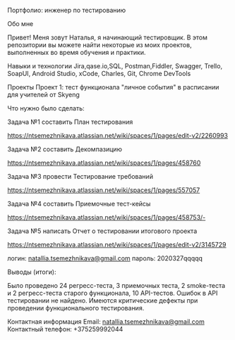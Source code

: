 Портфолио: инженер по тестированию

Обо мне

Привет! Меня зовут Наталья, я начинающий тестировщик.
В этом репозитории вы можете найти некоторые из моих проектов, выполненных во время обучения и практики.

Навыки и технологии
Jira,qase.io,SQL, Postman,Fiddler, Swagger, Trello,
SoapUI, Android Studio, xCode, Charles, Git, Chrome DevTools

Проекты
Проект 1: тест функционала "личное события" в расписании для учителей от Skyeng

Что нужно было сделать:

Задача №1 составить План тестирования

https://ntsemezhnikava.atlassian.net/wiki/spaces/1/pages/edit-v2/2260993

Задача №2 составить Декомпазицию

https://ntsemezhnikava.atlassian.net/wiki/spaces/1/pages/458760

Задача №3 провести Тестирование требований

https://ntsemezhnikava.atlassian.net/wiki/spaces/1/pages/557057

Задача №4 составить Приемочные тест-кейсы

https://ntsemezhnikava.atlassian.net/wiki/spaces/1/pages/458753/-

Задача №5 написать Отчет о тестировании итогового проекта

https://ntsemezhnikava.atlassian.net/wiki/spaces/1/pages/edit-v2/3145729



  логин: natallia.tsemezhnikava@gmail.com
  пароль: 2020327qqqqq

Выводы (итоги):

Было проведено 24 регресс-теста, 3 приемочных теста, 2 smoke-теста и 2 регресс-теста старого функционала, 10 API-тестов.
Ошибок в API тестировании не найдено. Имеются критические дефекты при проведении функционального тестирования.

Контактная информация
Email: natallia.tsemezhnikava@gmail.com
Контактный телефон: +375259992044
